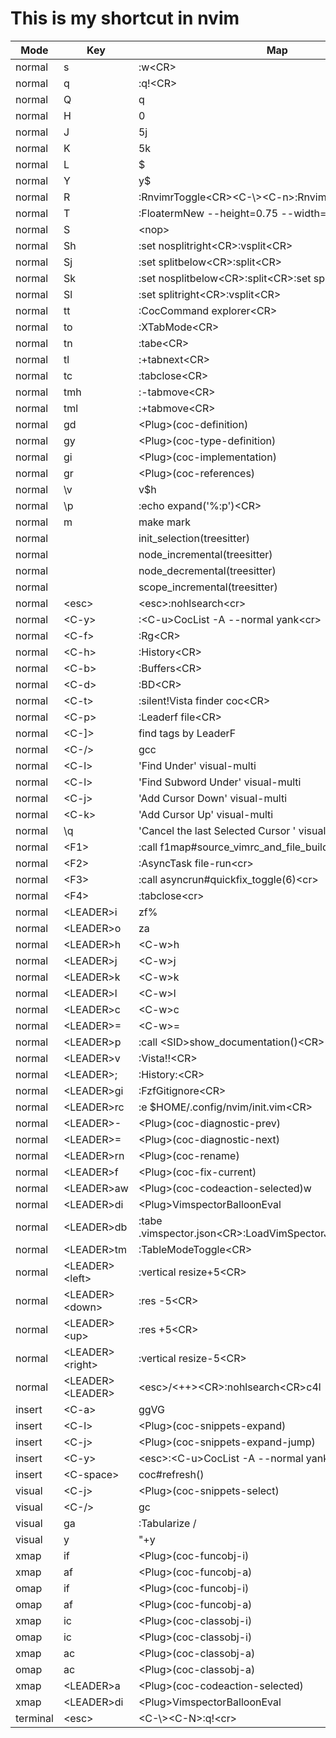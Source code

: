 # This is my shortcut in nvim

| Mode     | Key                | Map                                                         |
|----------|--------------------|-------------------------------------------------------------|
| normal   | s                  | :w<CR\>                                                     |
| normal   | q                  | :q!<CR\>                                                    |
| normal   | Q                  | q                                                           |
| normal   | H                  | 0                                                           |
| normal   | J                  | 5j                                                          |
| normal   | K                  | 5k                                                          |
| normal   | L                  | $                                                           |
| normal   | Y                  | y$                                                          |
| normal   | R                  | :RnvimrToggle<CR\><C-\\><C-n\>:RnvimrResize 0<CR\>          |
| normal   | T                  | :FloatermNew --height=0.75 --width=0.7<cr\>                 |
| normal   | S                  | <nop\>                                                      |
| normal   | Sh                 | :set nosplitright<CR\>:vsplit<CR\>                          |
| normal   | Sj                 | :set splitbelow<CR\>:split<CR\>                             |
| normal   | Sk                 | :set nosplitbelow<CR\>:split<CR\>:set splitbelow<CR\>       |
| normal   | Sl                 | :set splitright<CR\>:vsplit<CR\>                            |
| normal   | tt                 | :CocCommand explorer<CR\>                                   |
| normal   | to                 | :XTabMode<CR\>                                              |
| normal   | tn                 | :tabe<CR\>                                                  |
| normal   | tl                 | :+tabnext<CR\>                                              |
| normal   | tc                 | :tabclose<CR\>                                              |
| normal   | tmh                | :-tabmove<CR\>                                              |
| normal   | tml                | :+tabmove<CR\>                                              |
| normal   | gd                 | <Plug\>(coc-definition)                                     |
| normal   | gy                 | <Plug\>(coc-type-definition)                                |
| normal   | gi                 | <Plug\>(coc-implementation)                                 |
| normal   | gr                 | <Plug\>(coc-references)                                     |
| normal   | \v                 | v$h                                                         |
| normal   | \p                 | :echo expand('%:p')<CR\>                                    |
| normal   | m                  | make mark                                                   |
| normal   | <CR>               | init_selection(treesitter)                                  |
| normal   | <CR>               | node_incremental(treesitter)                                |
| normal   | <BS>               | node_decremental(treesitter)                                |
| normal   | <BS>               | scope_incremental(treesitter)                               |
| normal   | <esc\>             | <esc\>:nohlsearch<cr\>                                      |
| normal   | <C-y\>             | :<C-u\>CocList -A --normal yank<cr\>                        |
| normal   | <C-f\>             | :Rg<CR\>                                                    |
| normal   | <C-h\>             | :History<CR\>                                               |
| normal   | <C-b\>             | :Buffers<CR\>                                               |
| normal   | <C-d\>             | :BD<CR\>                                                    |
| normal   | <C-t\>             | :silent!Vista finder coc<CR\>                               |
| normal   | <C-p\>             | :Leaderf file<CR\>                                          |
| normal   | <C-]\>             | find tags by LeaderF                                        |
| normal   | <C-/\>             | gcc                                                         |
| normal   | <C-l\>             | 'Find Under' visual-multi                                   |
| normal   | <C-l\>             | 'Find Subword Under' visual-multi                           |
| normal   | <C-j\>             | 'Add Cursor Down' visual-multi                              |
| normal   | <C-k\>             | 'Add Cursor Up' visual-multi                                |
| normal   | \\q                | 'Cancel the last Selected Cursor ' visual-multi             |
| normal   | <F1\>              | :call f1map#source_vimrc_and_file_build()<cr\>              |
| normal   | <F2\>              | :AsyncTask file-run<cr\>                                    |
| normal   | <F3\>              | :call asyncrun#quickfix_toggle(6)<cr\>                      |
| normal   | <F4\>              | :tabclose<cr\>                                              |
| normal   | <LEADER\>i         | zf%                                                         |
| normal   | <LEADER\>o         | za                                                          |
| normal   | <LEADER\>h         | <C-w\>h                                                     |
| normal   | <LEADER\>j         | <C-w\>j                                                     |
| normal   | <LEADER\>k         | <C-w\>k                                                     |
| normal   | <LEADER\>l         | <C-w\>l                                                     |
| normal   | <LEADER\>c         | <C-w\>c                                                     |
| normal   | <LEADER\>=         | <C-w\>=                                                     |
| normal   | <LEADER\>p         | :call <SID\>show_documentation()<CR\>                       |
| normal   | <LEADER\>v         | :Vista!!<CR\>                                               |
| normal   | <LEADER\>;         | :History:<CR\>                                              |
| normal   | <LEADER\>gi        | :FzfGitignore<CR\>                                          |
| normal   | <LEADER\>rc        | :e $HOME/.config/nvim/init.vim<CR\>                         |
| normal   | <LEADER\>-         | <Plug\>(coc-diagnostic-prev)                                |
| normal   | <LEADER\>=         | <Plug\>(coc-diagnostic-next)                                |
| normal   | <LEADER\>rn        | <Plug\>(coc-rename)                                         |
| normal   | <LEADER\>f         | <Plug\>(coc-fix-current)                                    |
| normal   | <LEADER\>aw        | <Plug\>(coc-codeaction-selected)w                           |
| normal   | <LEADER\>di        | <Plug\>VimspectorBalloonEval                                |
| normal   | <LEADER\>db        | :tabe .vimspector.json<CR\>:LoadVimSpectorJsonTemplate<CR\> |
| normal   | <LEADER\>tm        | :TableModeToggle<CR\>                                       |
| normal   | <LEADER\><left\>   | :vertical resize+5<CR\>                                     |
| normal   | <LEADER\><down\>   | :res -5<CR\>                                                |
| normal   | <LEADER\><up\>     | :res +5<CR\>                                                |
| normal   | <LEADER\><right\>  | :vertical resize-5<CR\>                                     |
| normal   | <LEADER\><LEADER\> | <esc\>/<++\><CR\>:nohlsearch<CR\>c4l                        |
| insert   | <C-a\>             | <esc>ggVG                                                   |
| insert   | <C-l\>             | <Plug\>(coc-snippets-expand)                                |
| insert   | <C-j\>             | <Plug\>(coc-snippets-expand-jump)                           |
| insert   | <C-y\>             | <esc\>:<C-u\>CocList -A --normal yank<cr\>                  |
| insert   | <C-space\>         | coc#refresh()                                               |
| visual   | <C-j\>             | <Plug\>(coc-snippets-select)                                |
| visual   | <C-/\>             | gc                                                          |
| visual   | ga                 | :Tabularize /                                               |
| visual   | y                  | "+y                                                         |
| xmap     | if                 | <Plug\>(coc-funcobj-i)                                      |
| xmap     | af                 | <Plug\>(coc-funcobj-a)                                      |
| omap     | if                 | <Plug\>(coc-funcobj-i)                                      |
| omap     | af                 | <Plug\>(coc-funcobj-a)                                      |
| xmap     | ic                 | <Plug\>(coc-classobj-i)                                     |
| omap     | ic                 | <Plug\>(coc-classobj-i)                                     |
| xmap     | ac                 | <Plug\>(coc-classobj-a)                                     |
| omap     | ac                 | <Plug\>(coc-classobj-a)                                     |
| xmap     | <LEADER\>a         | <Plug\>(coc-codeaction-selected)                            |
| xmap     | <LEADER\>di        | <Plug\>VimspectorBalloonEval                                |
| terminal | <esc\>             | <C-\\><C-N\>:q!<cr\>                                        |












